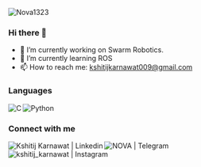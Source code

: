 <a> <img src="https://komarev.com/ghpvc/?username=Nova1323&style=flat-square" alt="Nova1323" /> </a>

### Hi there 👋

- 🔭 I’m currently working on Swarm Robotics.
- 🌱 I’m currently learning ROS
- 📫 How to reach me: kshitijkarnawat009@gmail.com

### Languages

<img align="left" alt="C" src="https://img.shields.io/badge/C-00599C?style=for-the-badge&logo=c&logoColor=white"/>
<img align="left" alt="Python" src="https://img.shields.io/badge/Python-3776AB?style=for-the-badge&logo=python&logoColor=white"/>
<br />

### Connect with me

[<img align="left" alt="Kshitij Karnawat | Linkedin" src="https://img.shields.io/badge/LinkedIn-0077B5?style=for-the-badge&logo=linkedin&logoColor=white" />][linkedin]
[<img align="left" alt="NOVA | Telegram" src="https://img.shields.io/badge/Telegram-2CA5E0?style=for-the-badge&logo=telegram&logoColor=white" />][telegram]
[<img align="left" alt="kshitij_karnawat | Instagram" src="https://img.shields.io/badge/Instagram-E4405F?style=for-the-badge&logo=instagram&logoColor=white" />][instagram]

<br />

[instagram]: https://www.instagram.com/kshitij_karnawat/
[telegram]: https://t.me/Nova1323
[linkedin]: https://linkedin.com/in/kshitij_karnawat


<!--
**Nova1323/Nova1323** is a ✨ _special_ ✨ repository because its `README.md` (this file) appears on your GitHub profile.

Here are some ideas to get you started:

- 🔭 I’m currently working on 
- 🌱 I’m currently learning 
- 👯 I’m looking to collaborate on ...
- 🤔 I’m looking for help with ...
- 💬 Ask me about ...
- 📫 How to reach me: 
- 😄 Pronouns: ...
- ⚡ Fun fact: ...

<a> <img src="https://komarev.com/ghpvc/?username=Nova1323&style=flat-square" alt="Nova1323" /> </a>

## 👨‍💼️ Skills

<p>
<img align="left" alt="C" src="https://img.shields.io/badge/C-00599C?style=for-the-badge&logo=c&logoColor=white" />
<img align="left" alt="C++" src="https://img.shields.io/badge/C%2B%2B-00599C?style=for-the-badge&logo=c%2B%2B&logoColor=white" />
<img align="left" alt="Java" src="https://img.shields.io/badge/Java-ED8B00?style=for-the-badge&logo=java&logoColor=white" />
<img align="left" alt="Python" src="https://img.shields.io/badge/Python-3776AB?style=for-the-badge&logo=python&logoColor=white" />
<img align="left" alt="HTML" src="https://img.shields.io/badge/HTML-239120?style=for-the-badge&logo=html5&logoColor=white" />
<img align="left" alt="HTML5" src="https://img.shields.io/badge/HTML5-E34F26?style=for-the-badge&logo=html5&logoColor=white" />
<img align="left" alt="Javascript" src="https://img.shields.io/badge/JavaScript-F7DF1E?style=for-the-badge&logo=javascript&logoColor=black" />
<img align="left" alt="MySQL" src="https://img.shields.io/badge/MySQL-00000F?style=for-the-badge&logo=mysql&logoColor=white" /><br><br>
<img align="left" alt="Git" src="https://img.shields.io/badge/Git-F05032?style=for-the-badge&logo=git&logoColor=white" />
<img align="left" alt="Bootstrap" src="https://img.shields.io/badge/Bootstrap-563D7C?style=for-the-badge&logo=bootstrap&logoColor=white" />
</p>

<br />
<br />

## 📱️ Connect me with	

[<img align="left" alt="kshitij_karnawat | Instagram" src="https://img.shields.io/badge/Instagram-E4405F?style=for-the-badge&logo=instagram&logoColor=white" />][instagram]
[<img align="left" alt="NOVA | Telegram" src="https://img.shields.io/badge/Telegram-2CA5E0?style=for-the-badge&logo=telegram&logoColor=white" />][telegram]
[<img align="left" alt="<username> | Youtube" src="https://img.shields.io/badge/YouTube-FF0000?style=for-the-badge&logo=youtube&logoColor=white" />][youtube]
[<img align="left" alt="<username> | Github" src="https://img.shields.io/badge/GitHub-100000?style=for-the-badge&logo=github&logoColor=white" />][github]
[<img align="left" alt="Kshitij Karnawat | Linkedin" src="https://img.shields.io/badge/LinkedIn-0077B5?style=for-the-badge&logo=linkedin&logoColor=white" />][linkedin]
[<img align="left" alt="<username> | Twitter" src="https://img.shields.io/badge/Twitter-1DA1F2?style=for-the-badge&logo=twitter&logoColor=white" />][tweeter]

<br />

[instagram]: https://www.instagram.com/kshitij_karnawat/
[telegram]: https://t.me/Nova1323
[youtube]: <youtube_link>
[github]: https://github.com/<username>
[linkedin]: https://linkedin.com/in/kshitij_karnawat
[tweeter]: https://twitter.com/<username>
-->
